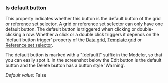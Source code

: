 ### Is default button

This property indicates whether this button is the default button of the grid or reference set selector. A grid or reference set selector can only have one default button. The default button is triggered when clicking or double-clicking a row. Whether a click or a double click triggers it depends on the 'default button trigger' property of the [Data grid](/refguide7/data-grid/), [Template grid](/refguide7/template-grid/) or [Reference set selector](/refguide7/reference-set-selector/).

<div class="alert alert-info">

The default button is marked with a "[default]" suffix in the Modeler, so that you can easily spot it. In the screenshot below the Edit button is the default button and the Delete button has a button style 'Warning'.

</div>

*Default value:* False
